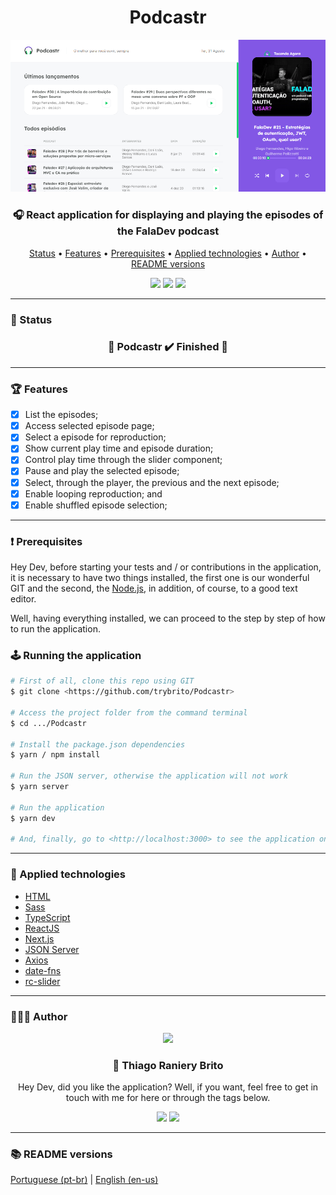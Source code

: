 <div align="center">
  <div>
    <h1>Podcastr</h1>
    <img src="./.github/podcastr.png" />
    <h3>
      🎧 React application for displaying and playing the episodes of the FalaDev podcast
    </h3>
  </div>

  <p>
    <a href="#-status">Status</a> •
    <a href="#-features">Features</a> • 
    <a href="#%EF%B8%8F-prerequisites">Prerequisites</a> • 
    <a href="#-applied-technologies">Applied technologies</a> • 
    <a href="#-author">Author</a> •
    <a href="#-readme-versions">README versions</a>
  </p>

  <div>
    <img src="https://img.shields.io/github/license/trybrito/Podcastr?color=8257E5&style=for-the-badge" />
    <img src="https://img.shields.io/static/v1?label=version&message=1.0.0&color=8257E5&style=for-the-badge&" />
    <img src="https://img.shields.io/static/v1?label=yarn&message=v1.22.5&color=8257E5&style=for-the-badge" />
  </div>
</div>

<hr>

### 🏁 Status

<h3 align="center">
	🎉 Podcastr ✔️ Finished 🎉
</h3>

<hr>

### 🏆 Features

- [x] List the episodes;
- [x] Access selected episode page;
- [x] Select a episode for reproduction;
- [x] Show current play time and episode duration;
- [x] Control play time through the slider component;
- [x] Pause and play the selected episode;
- [x] Select, through the player, the previous and the next episode;
- [x] Enable looping reproduction; and
- [x] Enable shuffled episode selection;

<hr>

### ❗️ Prerequisites

Hey Dev, before starting your tests and / or contributions in the application, it is necessary to have two things installed, the first one is our wonderful GIT and the second, the [Node.js](https://nodejs.org/en/), in addition, of course, to a good text editor.

Well, having everything installed, we can proceed to the step by step of how to run the application.

### 🕹️ Running the application

```bash
# First of all, clone this repo using GIT
$ git clone <https://github.com/trybrito/Podcastr>

# Access the project folder from the command terminal
$ cd .../Podcastr

# Install the package.json dependencies
$ yarn / npm install

# Run the JSON server, otherwise the application will not work
$ yarn server

# Run the application
$ yarn dev

# And, finally, go to <http://localhost:3000> to see the application on the local server
```

<hr>

### 🔮 Applied technologies

- [HTML](https://devdocs.io/html/)
- [Sass](https://sass-lang.com/)
- [TypeScript](https://www.typescriptlang.org/)
- [ReactJS](https://pt-br.reactjs.org/)
- [Next.js](https://nextjs.org/)
- [JSON Server](https://www.npmjs.com/package/json-server)
- [Axios](https://axios-http.com/)
- [date-fns](https://date-fns.org/)
- [rc-slider](https://www.npmjs.com/package//rc-slider)

<hr>

### 👨🏽‍🎓 Author

<div align="center">
  <img src="https://github.com/trybrito.png" width="250px" />

  <br />

  <div>
    <h3>
      🤝 Thiago Raniery Brito
    </h3>
    <p>
      Hey Dev, did you like the application? Well, if you want, feel free to get in touch with me for here or through the tags below.
    </p>
  </div>

  <div>
    <a href="https://www.linkedin.com/in/thiagoranierybrito/">
      <img src="https://img.shields.io/badge/-LinkedIn-blue?style=for-the-badge&logo=Linkedin&logoColor=white&link=https://www.linkedin.com/in/thiagoranierybrito/" /></a>
    <a href="mailto:thiagobritotrs@gmail.com">
      <img src="https://img.shields.io/badge/-Gmail-c14438?style=for-the-badge&logo=Gmail&logoColor=white&link=mailto:thiagobritotrs@gmail.com" /></a>
  </div>
</div>

<hr>

### 📚 README versions

<div>
  <a href="https://github.com/trybrito/Podcastr/blob/main/README.md">Portuguese (pt-br)</a>
  |
  <a href="https://github.com/trybrito/Podcastr/blob/main/README-en.md">English (en-us)</a>
</div>
